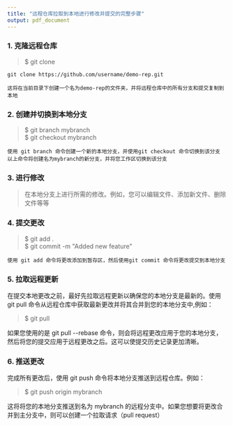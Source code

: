 ```yaml
---
title: "远程仓库拉取到本地进行修改并提交的完整步骤"
output: pdf_document
---
```


### 1. 克隆远程仓库
> $ git clone

    git clone https://github.com/username/demo-rep.git

    这将在当前目录下创建一个名为demo-rep的文件夹，并将远程仓库中的所有分支和提交复制到本地
### 2. 创建并切换到本地分支
> $ git branch mybranch <br> \$ git checkout mybranch

    使用 git branch 命令创建一个新的本地分支，并使用git checkout 命令切换到该分支
    以上命令将创建名为mybranch的新分支，并将您工作区切换到该分支
### 3. 进行修改
> 在本地分支上进行所需的修改。例如，您可以编辑文件、添加新文件、删除文件等等
### 4. 提交更改
> $ git add .<br> \$ git commit -m "Added new feature"

    使用 git add 命令将更改添加到暂存区，然后使用git commit 命令将更改提交到本地分支
### 5. 拉取远程更新
在提交本地更改之前，最好先拉取远程更新以确保您的本地分支是最新的。使用 git pull 命令从远程仓库中获取最新更改并将其合并到您的本地分支中,例如：
> $ git pull

如果您使用的是 git pull --rebase 命令，则会将远程更改应用于您的本地分支，然后将您的提交应用于远程更改之后。这可以使提交历史记录更加清晰。
### 6. 推送更改
完成所有更改后，使用 git push 命令将本地分支推送到远程仓库。例如：
> $ git push origin mybranch

这将将您的本地分支推送到名为 mybranch 的远程分支中。如果您想要将更改合并到主分支中，则可以创建一个拉取请求（pull request）
